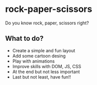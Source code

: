# rock-paper-scissors
Do you know rock, paper, scissors right?

## What to do?
- Create a simple and fun layout
- Add some cartoon desing
- Play with animations
- Improve skills with DOM, JS, CSS
- At the end but not less important
- Last but not least, have fun!!

